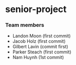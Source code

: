 ﻿# senior-project

### Team members
- Landon Moon (first commit)
- Jacob Holz (first commit)
- Gilbert Lavin (commit first)
- Parker Steach (first commit)
- Nam Huynh (1st commit)
